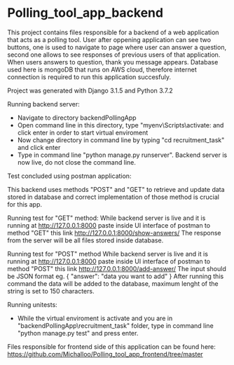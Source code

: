 # Polling_tool_app_backend

This project contains files responsible for a backend of a web application that acts as a polling tool. User after oppening application can see two buttons, one is used to 
navigate to page where user can answer a question, second one allows to see responses of previous users of that application. When users answers to question, thank you
message appears. Database used here is mongoDB that runs on AWS cloud, therefore internet connection is required to run this application succesfuly.

Project was generated with Django 3.1.5 and Python 3.7.2


Running backend server:

  - Navigate to directory backendPollingApp
  - Open command line in this directory, type "myenv\Scripts\activate: and click enter in order to start virtual enviroment
  - Now change directory in command line by typing "cd recruitment_task" and click enter
  - Type in command line "python manage.py runserver". Backend server is now live, do not close the command line.
  
Test concluded using postman application:

   This backend uses methods "POST" and "GET" to retrieve and update data stored in database and correct implementation of those method is crucial for this app. 
  
   Running test for "GET" method:
          While backend server is live and it is running at http://127.0.0.1:8000 paste inside UI interface of postman to method "GET" this link http://127.0.0.1:8000/show-answers/
          The response from the server will be all files stored inside database.

   Running test for "POST" method
       While backend server is live and it is running at http://127.0.0.1:8000 paste inside UI interface of postman to method "POST" this link http://127.0.0.1:8000/add-answer/
        The input should be JSON format eg.
               {
                   "answer": "data you want to add"
               }
        After running this command the data will be added to the database, maximum lenght of the string is set to 150 characters. 

Running unitests:
    
   - While the virtual enviroment is activate and you are in "backendPollingApp\recruitment_task" folder, type in command line "python manage.py test" and press enter. 


Files responsible for frontend side of this application can be found here: https://github.com/Michalloo/Polling_tool_app_frontend/tree/master
